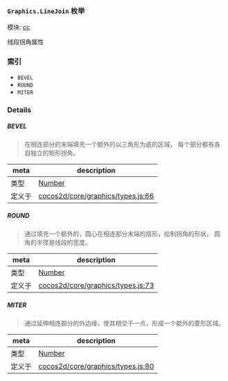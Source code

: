 ### `Graphics.LineJoin` 枚举



模块: [cc](../modules/cc.md)


线段拐角属性


### 索引
  - `BEVEL`
  - `ROUND`
  - `MITER`

### Details


##### BEVEL

> 在相连部分的末端填充一个额外的以三角形为底的区域， 每个部分都有各自独立的矩形拐角。

| meta | description |
|------|-------------|
| 类型 | <a href="https://developer.mozilla.org/en/JavaScript/Reference/Global_Objects/Number" class="crosslink external" target="_blank">Number</a> |
| 定义于 | [cocos2d/core/graphics/types.js:66](https://github.com/cocos-creator/engine/blob/f120e67a8e229233f15e46cc51536723de44fd94/cocos2d/core/graphics/types.js#L66) |



##### ROUND

> 通过填充一个额外的，圆心在相连部分末端的扇形，绘制拐角的形状。 圆角的半径是线段的宽度。

| meta | description |
|------|-------------|
| 类型 | <a href="https://developer.mozilla.org/en/JavaScript/Reference/Global_Objects/Number" class="crosslink external" target="_blank">Number</a> |
| 定义于 | [cocos2d/core/graphics/types.js:73](https://github.com/cocos-creator/engine/blob/f120e67a8e229233f15e46cc51536723de44fd94/cocos2d/core/graphics/types.js#L73) |



##### MITER

> 通过延伸相连部分的外边缘，使其相交于一点，形成一个额外的菱形区域。

| meta | description |
|------|-------------|
| 类型 | <a href="https://developer.mozilla.org/en/JavaScript/Reference/Global_Objects/Number" class="crosslink external" target="_blank">Number</a> |
| 定义于 | [cocos2d/core/graphics/types.js:80](https://github.com/cocos-creator/engine/blob/f120e67a8e229233f15e46cc51536723de44fd94/cocos2d/core/graphics/types.js#L80) |



